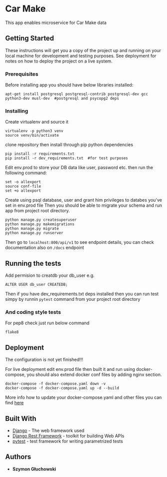 # Car Make

This app enables microservice for Car Make data

## Getting Started

These instructions will get you a copy of the project up and running on your local machine for development and testing purposes. See deployment for notes on how to deploy the project on a live system.

### Prerequisites

Before installing app you should have below libraries installed:

```
apt-get install postgresql postgresql-contrib postgresql-dev gcc python3-dev musl-dev  #postgresql and psycopg2 deps
```

### Installing

Create virtualenv and source it

```
virtualenv -p python3 venv
source venv/bin/activate
```

clone repository then install through pip python dependencies

```
pip install -r requirements.txt
pip install -r dev_requirements.txt  #for test purposes

```

Edit env.prod to store your DB data like user, password etc.
then run the following command:
```
set -o allexport
source conf-file
set +o allexport
```

Create using psql database, user and grant him privileges to databes you've set in env.prod file
Then you should be able to migrate your schema and run app from project root directory.

```
python manage.py createsuperuser
python manage.py makemigrations
python manage.py migrate
python manage.py runserver
```
Then go to ```localhost:800/api/v1``` to see endpoint details, you can check documentation also on ```/docs``` endpoint


## Running the tests

Add permision to creatdb your db_user e.g.

```
ALTER USER db_user CREATEDB;
```
Then if you have dev_requirements.txt deps installed then you can run test simpy by runnin ```pytest``` command from your project root directory


### And coding style tests

For pep8 check just run below command

```
flake8
```

## Deployment

The configuration is not yet finished!!!

For live deployment edit env.prod file then built it and run using docker-compose, you should also extend docker conf files by adding nginx section.
```
docker-compose -f docker-compose.yaml down -v
docker-compose -f docker-compose.yaml up -d --build
```
More info how to update your docker-compose.yaml and other files you can find [here](https://testdriven.io/blog/dockerizing-django-with-postgres-gunicorn-and-nginx/)

## Built With

* [Django](https://www.djangoproject.com/) - The web framework used
* [Django Rest Framework](https://www.django-rest-framework.org/) - toolkit for building Web APIs
* [pytest](https://docs.pytest.org/en/latest/) - test framework for writing parametrized tests

## Authors

* **Szymon Głuchowski**



